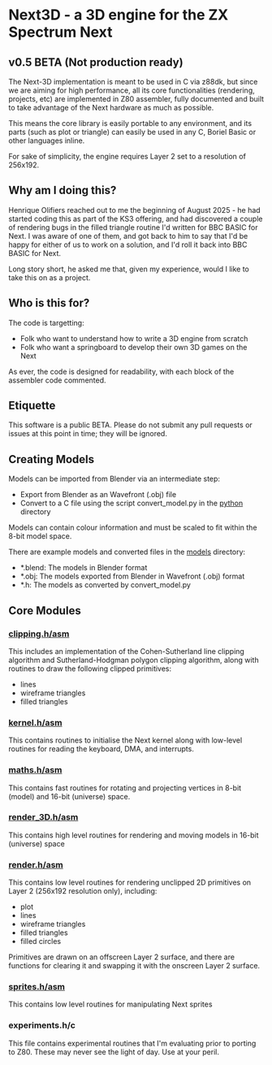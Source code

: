 # Next3D - a 3D engine for the ZX Spectrum Next

## v0.5 BETA (Not production ready)

The Next-3D implementation is meant to be used in C via z88dk, but since we are aiming for high performance, all its core functionalities (rendering, projects, etc) are implemented in Z80 assembler, fully documented and built to take advantage of the Next hardware as much as possible.

This means the core library is easily portable to any environment, and its parts (such as plot or triangle) can easily be used in any C, Boriel Basic or other languages inline.

For sake of simplicity, the engine requires Layer 2 set to a resolution of 256x192.

## Why am I doing this?

Henrique Olifiers reached out to me the beginning of August 2025 - he had started coding this as part of the KS3 offering, and had discovered a couple of rendering bugs in the filled triangle routine I'd written for BBC BASIC for Next. I was aware of one of them, and got back to him to say that I'd be happy for either of us to work on a solution, and I'd roll it back into BBC BASIC for Next.

Long story short, he asked me that, given my experience, would I like to take this on as a project.

## Who is this for?

The code is targetting:

- Folk who want to understand how to write a 3D engine from scratch
- Folk who want a springboard to develop their own 3D games on the Next

As ever, the code is designed for readability, with each block of the assembler code commented.

## Etiquette

This software is a public BETA. Please do not submit any pull requests or issues at this point in time; they will be ignored.

## Creating Models

Models can be imported from Blender via an intermediate step:

- Export from Blender as an Wavefront (.obj) file
- Convert to a C file using the script convert_model.py in the [python](./python/) directory

Models can contain colour information and must be scaled to fit within the 8-bit model space.

There are example models and converted files in the [models](./models/) directory:

- *.blend: The models in Blender format
- *.obj: The models exported from Blender in Wavefront (.obj) format
- *.h: The models as converted by convert_model.py

## Core Modules

### [clipping.h/asm](documentation/clipping.md)

This includes an implementation of the Cohen-Sutherland line clipping algorithm and Sutherland-Hodgman polygon clipping algorithm, along with routines to draw the following clipped primitives:

- lines
- wireframe triangles
- filled triangles

### [kernel.h/asm](documentation/kernel.md)

This contains routines to initialise the Next kernel along with low-level routines for reading the keyboard, DMA, and interrupts.

### [maths.h/asm](documentation/maths.md)

This contains fast routines for rotating and projecting vertices in 8-bit (model) and 16-bit (universe) space.

### [render_3D.h/asm](documentation/render_3D.md)

This contains high level routines for rendering and moving models in 16-bit (universe) space

### [render.h/asm](documentation/render.md)

This contains low level routines for rendering unclipped 2D primitives on Layer 2 (256x192 resolution only), including:

- plot
- lines
- wireframe triangles
- filled triangles
- filled circles

Primitives are drawn on an offscreen Layer 2 surface, and there are functions for clearing it and swapping it with the onscreen Layer 2 surface.

### [sprites.h/asm](documentation/sprites.md)

This contains low level routines for manipulating Next sprites

### experiments.h/c

This file contains experimental routines that I'm evaluating prior to porting to Z80. These may never see the light of day. Use at your peril.